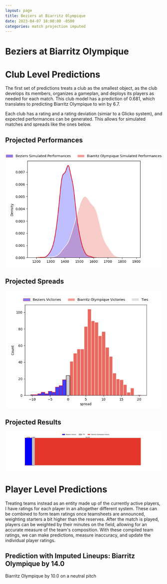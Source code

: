 ```yaml
---  
layout: page  
title: Beziers at Biarritz Olympique  
date: 2023-04-07 18:00:00 -0500  
categories: match projection imputed  
---
```

# Beziers at Biarritz Olympique

# Club Level Predictions


The first set of predictions treats a club as the smallest object, as the club develops its members, organizes a gameplan, and deploys its players as needed for each match. This club model has a prediction of 0.681, which translates to predicting Biarritz Olympique to win by 6.7.

Each club has a rating and a rating deviation (simiar to a Glicko system), and expected performances can be generated. This allows for simulated matches and spreads like the ones below.
## Projected Performances


![Projected Performances](plots/performances_2023-04-07-BiarritzOlympique-Beziers.png)
## Projected Spreads


![Projected Spreads](plots/spreads_2023-04-07-BiarritzOlympique-Beziers.png)
## Projected Results


![Projected Results](plots/resultbar_2023-04-07-BiarritzOlympique-Beziers.png)
# Player Level Predictions


Treating teams instead as an entity made up of the currently active players, I have ratings for each player in an altogether different system. These can be combined to form team ratings once teamsheets are announced, weighting starters a bit higher than the reserves. After the match is played, players can be weighted by their minutes on the field, allowing for an accurate measure of the team's composition. With these compiled team ratings, we can make predictions, measure inaccuracy, and update the individual player ratings.
## Prediction with Imputed Lineups: Biarritz Olympique by 14.0


Biarritz Olympique by 10.0 on a neutral pitch

